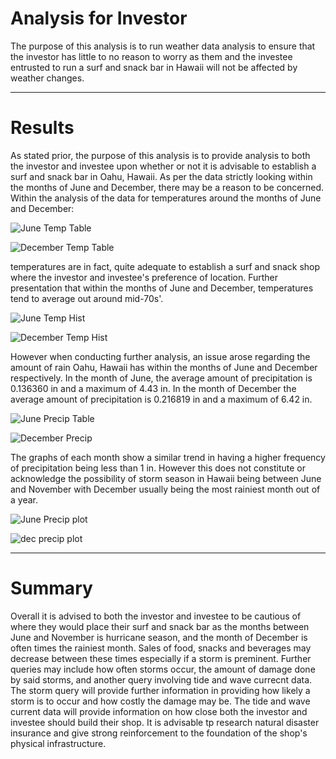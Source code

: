 # Analysis for Investor

The purpose of this analysis is to run weather data analysis to ensure that the investor has little to no reason to worry as them and the investee entrusted to run a surf and snack bar in Hawaii will not be affected by weather changes.

---

# Results

As stated prior, the purpose of this analysis is to provide analysis to both the investor and investee upon whether or not it is advisable to establish a surf and snack bar in Oahu, Hawaii. As per the data strictly looking within the months of June and December, there may be a reason to be concerned. Within the analysis of the data for temperatures around the months of June and December:

![June Temp Table](https://user-images.githubusercontent.com/92961267/153996768-317fbe03-9878-4c84-ba04-e1591e0cdb36.png)

![December Temp Table](https://user-images.githubusercontent.com/92961267/153996775-c28a7347-46d0-497c-820d-1005021d5bd9.png)

temperatures are in fact, quite adequate to establish a surf and snack shop where the investor and investee's preference of location. Further presentation that within the months of June and December, temperatures tend to average out around mid-70s'.

![June Temp Hist](https://user-images.githubusercontent.com/92961267/153997229-1971841f-e4d8-4e86-82b1-02329d5d3025.png)

![December Temp Hist](https://user-images.githubusercontent.com/92961267/154000048-f80aaccd-ea23-41a2-8a65-46cab6a36406.png)

However when conducting further analysis, an issue arose regarding the amount of rain Oahu, Hawaii has within the months of June and December respectively. In the month of June, the average amount of precipitation is 0.136360 in and a maximum of 4.43 in. In the month of December the average amount of precipitation is 0.216819 in and a maximum of 6.42 in.

![June Precip Table](https://user-images.githubusercontent.com/92961267/153999210-2bfb2017-9c07-4042-97f9-1e563510cab1.png)

![December Precip](https://user-images.githubusercontent.com/92961267/154000077-11ae4088-94d2-4124-8c23-3ac16de522f5.png)

The graphs of each month show a similar trend in having a higher frequency of precipitation being less than 1 in. However this does not constitute or acknowledge the possibility of storm season in Hawaii being between June and November with December usually being the most rainiest month out of a year. 

![June Precip plot](https://user-images.githubusercontent.com/92961267/154000505-64ec96ba-f29e-41aa-943a-d377508c4454.png)

![dec precip plot](https://user-images.githubusercontent.com/92961267/154000522-e5cb64fe-b114-4c5c-ae93-5faf613c47ba.png)

---

# Summary

Overall it is advised to both the investor and investee to be cautious of where they would place their surf and snack bar as the months between June and November is hurricane season, and the month of December is often times the rainiest month. Sales of food, snacks and beverages may decrease between these times especially if a storm is preminent. Further queries may include how often storms occur, the amount of damage done by said storms, and another query involving tide and wave currecnt data. The storm query will provide further information in providing how likely a storm is to occur and how costly the damage may be. The tide and wave current data will provide information on how close both the investor and investee should build their shop. It is advisable tp research natural disaster insurance and give strong reinforcement to the foundation of the shop's physical infrastructure. 
